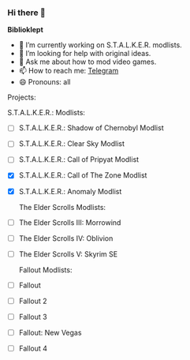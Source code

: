 ### Hi there 👋

**Biblioklept**

- 🔭 I’m currently working on S.T.A.L.K.E.R. modlists.
- 🤔 I’m looking for help with original ideas.
- 💬 Ask me about how to mod video games.
- 📫 How to reach me: [Telegram](t.me/biblioklept)
- 😄 Pronouns: all

Projects:


  S.T.A.L.K.E.R.: Modlists:

- [ ] S.T.A.L.K.E.R.: Shadow of Chernobyl Modlist
- [ ] S.T.A.L.K.E.R.: Clear Sky Modlist
- [ ] S.T.A.L.K.E.R.: Call of Pripyat Modlist
- [x] S.T.A.L.K.E.R.: Call of The Zone Modlist
- [x] S.T.A.L.K.E.R.: Anomaly Modlist


  The Elder Scrolls Modlists:

- [ ] The Elder Scrolls III: Morrowind
- [ ] The Elder Scrolls IV: Oblivion
- [ ] The Elder Scrolls V: Skyrim SE


  Fallout Modlists:

- [ ] Fallout
- [ ] Fallout 2
- [ ] Fallout 3
- [ ] Fallout: New Vegas
- [ ] Fallout 4

